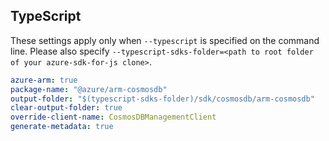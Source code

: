 ## TypeScript

These settings apply only when `--typescript` is specified on the command line.
Please also specify `--typescript-sdks-folder=<path to root folder of your azure-sdk-for-js clone>`.

``` yaml $(typescript)
azure-arm: true
package-name: "@azure/arm-cosmosdb"
output-folder: "$(typescript-sdks-folder)/sdk/cosmosdb/arm-cosmosdb"
clear-output-folder: true
override-client-name: CosmosDBManagementClient
generate-metadata: true
```
